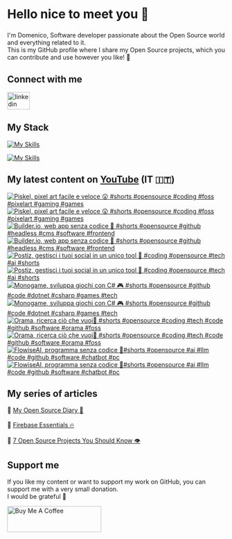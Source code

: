 <h1 align="left">Hello nice to meet you 👋 </h1>

###

<p align="left">I'm Domenico, Software developer passionate about the Open Source world and everything related to it.<br>This is my GitHub profile where I share my Open Source projects, which you can contribute and use however you like! 🚀</p>

###

## Connect with me
<div align="left">
    <a href="https://linktr.ee/domenicotenace" target="_blank"><img src="https://raw.githubusercontent.com/maurodesouza/profile-readme-generator/master/src/assets/icons/social/linktree/default.svg" width="52" height="40" alt="linkedin logo" /></a>
</div>




###

###

## My Stack
[![My Skills](https://skillicons.dev/icons?i=js,ts,vue,nuxt,cs,dotnet&theme=light)](https://skillicons.dev#gh-dark-mode-only)

[![My Skills](https://skillicons.dev/icons?i=js,ts,vue,nuxt,cs,dotnet&theme=dark)](https://skillicons.dev#gh-light-mode-only)

###

## My latest content on [YouTube](https://www.youtube.com/@domenicotenacedev) (IT 🇮🇹)

<!-- BEGIN YOUTUBE-CARDS -->
[![Piskel, pixel art facile e veloce 😲 #shorts #opensource #coding #foss #pixelart #gaming #games](https://ytcards.demolab.com/?id=C3lCHZqyZEI&title=Piskel%2C+pixel+art+facile+e+veloce+%F0%9F%98%B2+%23shorts+%23opensource+%23coding+%23foss+%23pixelart+%23gaming+%23games&lang=en&timestamp=1758024024&background_color=%230d1117&title_color=%23ffffff&stats_color=%23dedede&max_title_lines=2&width=250&border_radius=5&duration=29 "Piskel, pixel art facile e veloce 😲 #shorts #opensource #coding #foss #pixelart #gaming #games")](https://www.youtube.com/shorts/C3lCHZqyZEI#gh-dark-mode-only)[![Piskel, pixel art facile e veloce 😲 #shorts #opensource #coding #foss #pixelart #gaming #games](https://ytcards.demolab.com/?id=C3lCHZqyZEI&title=Piskel%2C+pixel+art+facile+e+veloce+%F0%9F%98%B2+%23shorts+%23opensource+%23coding+%23foss+%23pixelart+%23gaming+%23games&lang=en&timestamp=1758024024&background_color=%23ffffff&title_color=%2324292f&stats_color=%2357606a&max_title_lines=2&width=250&border_radius=5&duration=29 "Piskel, pixel art facile e veloce 😲 #shorts #opensource #coding #foss #pixelart #gaming #games")](https://www.youtube.com/shorts/C3lCHZqyZEI#gh-light-mode-only)
[![Builder.io, web app senza codice 🫥 #shorts #opensource #github #headless #cms #software #frontend](https://ytcards.demolab.com/?id=UbKwqlIAkOY&title=Builder.io%2C+web+app+senza+codice+%F0%9F%AB%A5+%23shorts+%23opensource+%23github+%23headless+%23cms+%23software+%23frontend&lang=en&timestamp=1757419252&background_color=%230d1117&title_color=%23ffffff&stats_color=%23dedede&max_title_lines=2&width=250&border_radius=5&duration=30 "Builder.io, web app senza codice 🫥 #shorts #opensource #github #headless #cms #software #frontend")](https://www.youtube.com/shorts/UbKwqlIAkOY#gh-dark-mode-only)[![Builder.io, web app senza codice 🫥 #shorts #opensource #github #headless #cms #software #frontend](https://ytcards.demolab.com/?id=UbKwqlIAkOY&title=Builder.io%2C+web+app+senza+codice+%F0%9F%AB%A5+%23shorts+%23opensource+%23github+%23headless+%23cms+%23software+%23frontend&lang=en&timestamp=1757419252&background_color=%23ffffff&title_color=%2324292f&stats_color=%2357606a&max_title_lines=2&width=250&border_radius=5&duration=30 "Builder.io, web app senza codice 🫥 #shorts #opensource #github #headless #cms #software #frontend")](https://www.youtube.com/shorts/UbKwqlIAkOY#gh-light-mode-only)
[![Postiz, gestisci i tuoi social in un unico tool 🫡 #coding #opensource #tech #ai #shorts](https://ytcards.demolab.com/?id=VW4QU7uKueQ&title=Postiz%2C+gestisci+i+tuoi+social+in+un+unico+tool+%F0%9F%AB%A1+%23coding+%23opensource+%23tech+%23ai+%23shorts&lang=en&timestamp=1756813504&background_color=%230d1117&title_color=%23ffffff&stats_color=%23dedede&max_title_lines=2&width=250&border_radius=5&duration=35 "Postiz, gestisci i tuoi social in un unico tool 🫡 #coding #opensource #tech #ai #shorts")](https://www.youtube.com/shorts/VW4QU7uKueQ#gh-dark-mode-only)[![Postiz, gestisci i tuoi social in un unico tool 🫡 #coding #opensource #tech #ai #shorts](https://ytcards.demolab.com/?id=VW4QU7uKueQ&title=Postiz%2C+gestisci+i+tuoi+social+in+un+unico+tool+%F0%9F%AB%A1+%23coding+%23opensource+%23tech+%23ai+%23shorts&lang=en&timestamp=1756813504&background_color=%23ffffff&title_color=%2324292f&stats_color=%2357606a&max_title_lines=2&width=250&border_radius=5&duration=35 "Postiz, gestisci i tuoi social in un unico tool 🫡 #coding #opensource #tech #ai #shorts")](https://www.youtube.com/shorts/VW4QU7uKueQ#gh-light-mode-only)
[![Monogame, sviluppa giochi con C# 🎮 #shorts #opensource #github #code #dotnet #csharp #games #tech](https://ytcards.demolab.com/?id=TZb4QMyg3RU&title=Monogame%2C+sviluppa+giochi+con+C%23+%F0%9F%8E%AE+%23shorts+%23opensource+%23github+%23code+%23dotnet+%23csharp+%23games+%23tech&lang=en&timestamp=1756208704&background_color=%230d1117&title_color=%23ffffff&stats_color=%23dedede&max_title_lines=2&width=250&border_radius=5&duration=35 "Monogame, sviluppa giochi con C# 🎮 #shorts #opensource #github #code #dotnet #csharp #games #tech")](https://www.youtube.com/shorts/TZb4QMyg3RU#gh-dark-mode-only)[![Monogame, sviluppa giochi con C# 🎮 #shorts #opensource #github #code #dotnet #csharp #games #tech](https://ytcards.demolab.com/?id=TZb4QMyg3RU&title=Monogame%2C+sviluppa+giochi+con+C%23+%F0%9F%8E%AE+%23shorts+%23opensource+%23github+%23code+%23dotnet+%23csharp+%23games+%23tech&lang=en&timestamp=1756208704&background_color=%23ffffff&title_color=%2324292f&stats_color=%2357606a&max_title_lines=2&width=250&border_radius=5&duration=35 "Monogame, sviluppa giochi con C# 🎮 #shorts #opensource #github #code #dotnet #csharp #games #tech")](https://www.youtube.com/shorts/TZb4QMyg3RU#gh-light-mode-only)
[![Orama, ricerca ciò che vuoi🔎 #shorts #opensource #coding #tech #code #github #software #orama #foss](https://ytcards.demolab.com/?id=yva4WNoFGfE&title=Orama%2C+ricerca+ci%C3%B2+che+vuoi%F0%9F%94%8E+%23shorts+%23opensource+%23coding+%23tech+%23code+%23github+%23software+%23orama+%23foss&lang=en&timestamp=1755603986&background_color=%230d1117&title_color=%23ffffff&stats_color=%23dedede&max_title_lines=2&width=250&border_radius=5&duration=36 "Orama, ricerca ciò che vuoi🔎 #shorts #opensource #coding #tech #code #github #software #orama #foss")](https://www.youtube.com/shorts/yva4WNoFGfE#gh-dark-mode-only)[![Orama, ricerca ciò che vuoi🔎 #shorts #opensource #coding #tech #code #github #software #orama #foss](https://ytcards.demolab.com/?id=yva4WNoFGfE&title=Orama%2C+ricerca+ci%C3%B2+che+vuoi%F0%9F%94%8E+%23shorts+%23opensource+%23coding+%23tech+%23code+%23github+%23software+%23orama+%23foss&lang=en&timestamp=1755603986&background_color=%23ffffff&title_color=%2324292f&stats_color=%2357606a&max_title_lines=2&width=250&border_radius=5&duration=36 "Orama, ricerca ciò che vuoi🔎 #shorts #opensource #coding #tech #code #github #software #orama #foss")](https://www.youtube.com/shorts/yva4WNoFGfE#gh-light-mode-only)
[![FlowiseAI, programma senza codice 👾#shorts #opensource #ai #llm #code #github #software #chatbot #pc](https://ytcards.demolab.com/?id=yCYppz_-jEY&title=FlowiseAI%2C+programma+senza+codice+%F0%9F%91%BE%23shorts+%23opensource+%23ai+%23llm+%23code+%23github+%23software+%23chatbot+%23pc&lang=en&timestamp=1754993100&background_color=%230d1117&title_color=%23ffffff&stats_color=%23dedede&max_title_lines=2&width=250&border_radius=5&duration=27 "FlowiseAI, programma senza codice 👾#shorts #opensource #ai #llm #code #github #software #chatbot #pc")](https://www.youtube.com/shorts/yCYppz_-jEY#gh-dark-mode-only)[![FlowiseAI, programma senza codice 👾#shorts #opensource #ai #llm #code #github #software #chatbot #pc](https://ytcards.demolab.com/?id=yCYppz_-jEY&title=FlowiseAI%2C+programma+senza+codice+%F0%9F%91%BE%23shorts+%23opensource+%23ai+%23llm+%23code+%23github+%23software+%23chatbot+%23pc&lang=en&timestamp=1754993100&background_color=%23ffffff&title_color=%2324292f&stats_color=%2357606a&max_title_lines=2&width=250&border_radius=5&duration=27 "FlowiseAI, programma senza codice 👾#shorts #opensource #ai #llm #code #github #software #chatbot #pc")](https://www.youtube.com/shorts/yCYppz_-jEY#gh-light-mode-only)
<!-- END YOUTUBE-CARDS -->



###



## My series of articles
<div>
  🔸 <a href="https://dev.to/dvalin99/series/29049" target="_blank">My Open Source Diary 📕</a> 
  <br/>
  <br/>
  🔸 <a href="https://dev.to/dvalin99/series/32553" target="_blank">Firebase Essentials 🔥</a> 
  <br/>
  <br/>
  🔸 <a href="https://dev.to/dvalin99/series/27756" target="_blank">7 Open Source Projects You Should Know 👁</a>
  
</div>

## Support me

If you like my content or want to support my work on GitHub, you can support me with a very small donation. 
<br/>
I would be grateful 🥹

<a href="https://www.buymeacoffee.com/domenicotenace" target="_blank"><img src="https://cdn.buymeacoffee.com/buttons/v2/default-yellow.png" alt="Buy Me A Coffee" style="height: 60px !important;width: 217px !important;" ></a>


